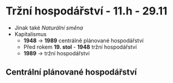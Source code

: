# Tržní hospodářství - 11.h - 29.11

-   Jinak také _Naturální směna_
-   Kapitalismus
    -   **1948** -> **1989** centrálně plánované hospodářství
    -   Před rokem **19. stol** - **1948** tržní hospodářství
    -   **1989** -> tržní hospodářství

## Centrální plánované hospodářství
